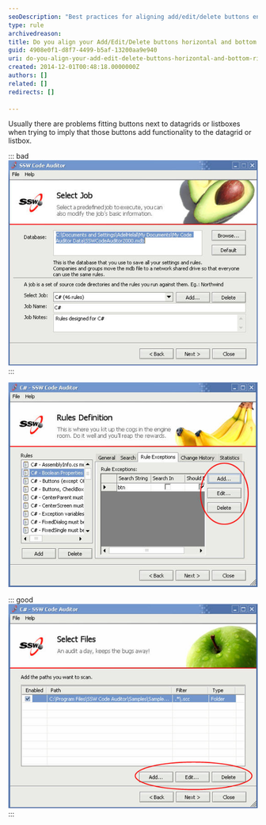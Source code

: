 ```yaml
---
seoDescription: "Best practices for aligning add/edit/delete buttons ensure a seamless user experience by placing them horizontally at the bottom right of datagrids and listboxes."
type: rule
archivedreason: 
title: Do you align your Add/Edit/Delete buttons horizontal and bottom right?
guid: 4908e0f1-d8f7-4499-b5af-13200aa9e940
uri: do-you-align-your-add-edit-delete-buttons-horizontal-and-bottom-right
created: 2014-12-01T00:48:18.0000000Z
authors: []
related: []
redirects: []

---
```


Usually there are problems fitting buttons next to datagrids or  listboxes when trying to imply that those buttons add functionality to  the datagrid or listbox.

<!--endintro-->


::: bad  
![Figure: Bad Example - This form places the Add and Delete buttons in the top right.](../../assets/BadButtonAlign.jpg)  
:::

![Figure: Buttons aligned vertically, however they cut off useful information in the datagrid (Better)](../../assets/BetterButtonAlign.jpg)  


::: good  
![Figure: Good Example - Buttons align horizontally at the bottom right of the grid which provides plenty of room for then needed information](../../assets/GoodButtonAlign.jpg)  
:::
